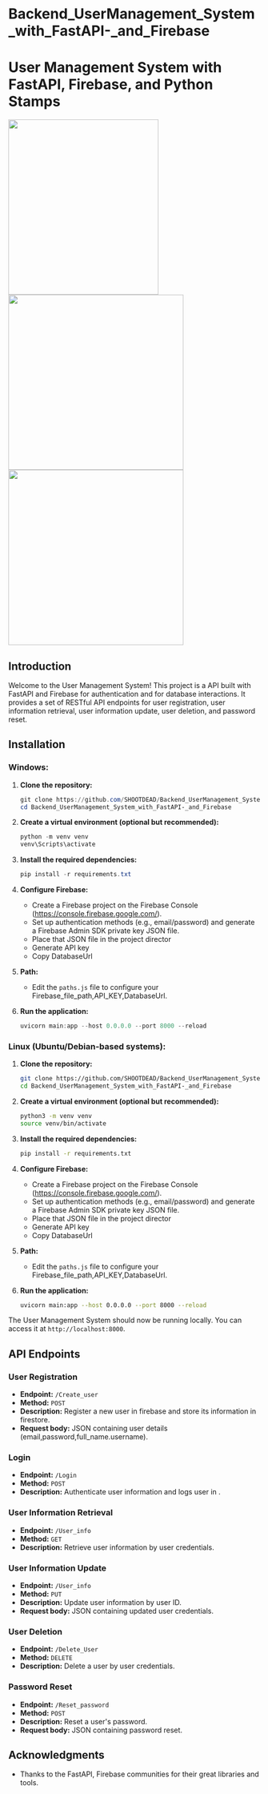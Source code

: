 # Backend_UserManagement_System_with_FastAPI-_and_Firebase
# User Management System with FastAPI, Firebase, and Python Stamps
<p>
  <img src="https://www.python.org/static/community_logos/python-logo.png" width="300" height="350">
  <img src="https://firebase.google.com/images/brand-guidelines/logo-logomark.png" width="350" height="350">
  <img src="https://fastapi.tiangolo.com/img/logo-margin/logo-teal.png" width="350" height="350">
</p>

## Introduction

Welcome to the User Management System! This project is a API built with FastAPI and Firebase for authentication and for database interactions. It provides a set of RESTful API endpoints for user registration, user information retrieval, user information update, user deletion, and password reset.

## Installation

### Windows:

1. **Clone the repository:**

    ```powershell
    git clone https://github.com/SHOOTDEAD/Backend_UserManagement_System_with_FastAPI-_and_Firebase.git
    cd Backend_UserManagement_System_with_FastAPI-_and_Firebase
    ```

2. **Create a virtual environment (optional but recommended):**

    ```powershell
    python -m venv venv
    venv\Scripts\activate
    ```

3. **Install the required dependencies:**

    ```powershell
    pip install -r requirements.txt
    ```

4. **Configure Firebase:**

    - Create a Firebase project on the Firebase Console (https://console.firebase.google.com/).
    - Set up authentication methods (e.g., email/password) and generate a Firebase Admin SDK private key JSON file.
    - Place that JSON file in the project director
    - Generate API key
    - Copy DatabaseUrl

5. **Path:**

    - Edit the `paths.js` file to configure your Firebase_file_path,API_KEY,DatabaseUrl.

6. **Run the application:**

    ```powershell
    uvicorn main:app --host 0.0.0.0 --port 8000 --reload
    ```

### Linux (Ubuntu/Debian-based systems):

1. **Clone the repository:**

    ```bash
    git clone https://github.com/SHOOTDEAD/Backend_UserManagement_System_with_FastAPI-_and_Firebase.git
    cd Backend_UserManagement_System_with_FastAPI-_and_Firebase
    ```

2. **Create a virtual environment (optional but recommended):**

    ```bash
    python3 -m venv venv
    source venv/bin/activate
    ```

3. **Install the required dependencies:**

    ```bash
    pip install -r requirements.txt
    ```

4. **Configure Firebase:**

    - Create a Firebase project on the Firebase Console (https://console.firebase.google.com/).
    - Set up authentication methods (e.g., email/password) and generate a Firebase Admin SDK private key JSON file.
    - Place that JSON file in the project director
    - Generate API key
    - Copy DatabaseUrl

5. **Path:**

    - Edit the `paths.js` file to configure your Firebase_file_path,API_KEY,DatabaseUrl.

6. **Run the application:**

    ```bash
    uvicorn main:app --host 0.0.0.0 --port 8000 --reload
    ```


The User Management System should now be running locally. You can access it at `http://localhost:8000`.

## API Endpoints

### User Registration

- **Endpoint:** `/Create_user`
- **Method:** `POST`
- **Description:** Register a new user in firebase and store its information in firestore.
- **Request body:** JSON containing user details (email,password,full_name.username).

### Login

- **Endpoint:** `/Login`
- **Method:** `POST`
- **Description:** Authenticate user information and logs user in .


### User Information Retrieval

- **Endpoint:** `/User_info`
- **Method:** `GET`
- **Description:** Retrieve user information by user credentials.

### User Information Update

- **Endpoint:** `/User_info`
- **Method:** `PUT`
- **Description:** Update user information by user ID.
- **Request body:** JSON containing updated user credentials.

### User Deletion

- **Endpoint:** `/Delete_User`
- **Method:** `DELETE`
- **Description:** Delete a user by user credentials.

### Password Reset

- **Endpoint:** `/Reset_password`
- **Method:** `POST`
- **Description:** Reset a user's password.
- **Request body:** JSON containing password reset.

## Acknowledgments

- Thanks to the FastAPI, Firebase communities for their great libraries and tools.
